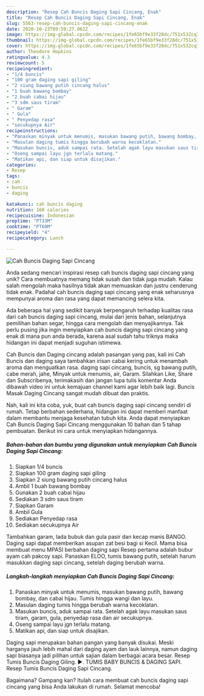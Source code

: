 ```yaml
---
description: "Resep Cah Buncis Daging Sapi Cincang, Enak"
title: "Resep Cah Buncis Daging Sapi Cincang, Enak"
slug: 5563-resep-cah-buncis-daging-sapi-cincang-enak
date: 2020-10-23T09:59:27.062Z
image: https://img-global.cpcdn.com/recipes/1fe65bf9e33f28dc/751x532cq70/cah-buncis-daging-sapi-cincang-foto-resep-utama.jpg
thumbnail: https://img-global.cpcdn.com/recipes/1fe65bf9e33f28dc/751x532cq70/cah-buncis-daging-sapi-cincang-foto-resep-utama.jpg
cover: https://img-global.cpcdn.com/recipes/1fe65bf9e33f28dc/751x532cq70/cah-buncis-daging-sapi-cincang-foto-resep-utama.jpg
author: Theodore Hopkins
ratingvalue: 4.3
reviewcount: 5
recipeingredient:
- "1/4 buncis"
- "100 gram daging sapi giling"
- "2 siung bawang putih cincang halus"
- "1 buah bawang bombay"
- "2 buah cabai hijau"
- "3 sdm saus tiram"
- " Garam"
- " Gula"
- " Penyedap rasa"
- "secukupnya Air"
recipeinstructions:
- "Panaskan minyak untuk menumis, masukan bawang putih, bawang bombay, dan cabai hijau. Tumis hingga wangi dan layu."
- "Masulan daging tumis hingga berubah warna kecoklatan."
- "Masukan buncis, aduk sampai rata. Setelah agak layu masukan saus tiram, garam, gula, penyedap rasa dan air secukupnya."
- "Oseng sampai layu jgn terlalu matang."
- "Matikan api, dan siap untuk disajikan."
categories:
- Resep
tags:
- cah
- buncis
- daging

katakunci: cah buncis daging 
nutrition: 160 calories
recipecuisine: Indonesian
preptime: "PT33M"
cooktime: "PT60M"
recipeyield: "4"
recipecategory: Lunch

---
```



![Cah Buncis Daging Sapi Cincang](https://img-global.cpcdn.com/recipes/1fe65bf9e33f28dc/751x532cq70/cah-buncis-daging-sapi-cincang-foto-resep-utama.jpg)

Anda sedang mencari inspirasi resep cah buncis daging sapi cincang yang unik? Cara membuatnya memang tidak susah dan tidak juga mudah. Kalau salah mengolah maka hasilnya tidak akan memuaskan dan justru cenderung tidak enak. Padahal cah buncis daging sapi cincang yang enak seharusnya mempunyai aroma dan rasa yang dapat memancing selera kita.

Ada beberapa hal yang sedikit banyak berpengaruh terhadap kualitas rasa dari cah buncis daging sapi cincang, mulai dari jenis bahan, selanjutnya pemilihan bahan segar, hingga cara mengolah dan menyajikannya. Tak perlu pusing jika ingin menyiapkan cah buncis daging sapi cincang yang enak di mana pun anda berada, karena asal sudah tahu triknya maka hidangan ini dapat menjadi suguhan istimewa.

Cah Buncis dan Daging cincang adalah pasangan yang pas, kali ini Cah Buncis dan daging saya tambahkan irisan cabai kering untuk menambah aroma dan menguatkan rasa. daging sapi cincang, buncis, sg bawang putih, cabe merah, jahe, Minyak untuk menumis, air, Garam. Silahkan Like, Share dan Subscribenya, terimakasih dan jangan lupa tulis komentar Anda dibawah video ini untuk kemajuan channel kami agar lebih baik lagi. Buncis Masak Daging Cincang sangat mudah dibuat dan praktis.


Nah, kali ini kita coba, yuk, buat cah buncis daging sapi cincang sendiri di rumah. Tetap berbahan sederhana, hidangan ini dapat memberi manfaat dalam membantu menjaga kesehatan tubuh kita. Anda dapat menyiapkan Cah Buncis Daging Sapi Cincang menggunakan 10 bahan dan 5 tahap pembuatan. Berikut ini cara untuk menyiapkan hidangannya.

<!--inarticleads1-->

##### Bahan-bahan dan bumbu yang digunakan untuk menyiapkan Cah Buncis Daging Sapi Cincang:

1. Siapkan 1/4 buncis
1. Siapkan 100 gram daging sapi giling
1. Siapkan 2 siung bawang putih cincang halus
1. Ambil 1 buah bawang bombay
1. Gunakan 2 buah cabai hijau
1. Sediakan 3 sdm saus tiram
1. Siapkan  Garam
1. Ambil  Gula
1. Sediakan  Penyedap rasa
1. Sediakan secukupnya Air


Tambahkan garam, lada bubuk dan gula pasir dan kecap manis BANGO. Daging sapi dapat memberikan asupan zat besi bagi si Kecil. Mama bisa membuat menu MPASI berbahan daging sapi Resep pertama adalah bubur ayam cah pakcoy sapi. Panaskan ELOO, tumis bawang putih, setelah harum masukkan daging sapi cincang, setelah daging berubah warna. 

<!--inarticleads2-->

##### Langkah-langkah menyiapkan Cah Buncis Daging Sapi Cincang:

1. Panaskan minyak untuk menumis, masukan bawang putih, bawang bombay, dan cabai hijau. Tumis hingga wangi dan layu.
1. Masulan daging tumis hingga berubah warna kecoklatan.
1. Masukan buncis, aduk sampai rata. Setelah agak layu masukan saus tiram, garam, gula, penyedap rasa dan air secukupnya.
1. Oseng sampai layu jgn terlalu matang.
1. Matikan api, dan siap untuk disajikan.


Daging sapi merupakan bahan pangan yang banyak disukai. Meski harganya jauh lebih mahal dari daging ayam dan lauk lainnya, namun daging sapi biasanya jadi pilihan untuk sajian dalam berbagai acara besar. Resep Tumis Buncis Daging Giling. ►. TUMIS BABY BUNCIS &amp; DAGING SAPI. Resep Tumis Buncis Daging Sapi Cincang. 

Bagaimana? Gampang kan? Itulah cara membuat cah buncis daging sapi cincang yang bisa Anda lakukan di rumah. Selamat mencoba!
